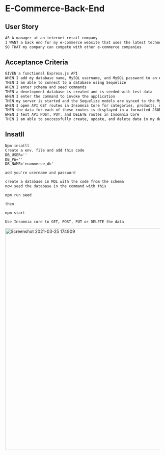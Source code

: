 # E-Commerce-Back-End

## User Story

```md
AS A manager at an internet retail company
I WANT a back end for my e-commerce website that uses the latest technologies
SO THAT my company can compete with other e-commerce companies
```

## Acceptance Criteria

```md
GIVEN a functional Express.js API
WHEN I add my database name, MySQL username, and MySQL password to an environment variable file
THEN I am able to connect to a database using Sequelize
WHEN I enter schema and seed commands
THEN a development database is created and is seeded with test data
WHEN I enter the command to invoke the application
THEN my server is started and the Sequelize models are synced to the MySQL database
WHEN I open API GET routes in Insomnia Core for categories, products, or tags
THEN the data for each of these routes is displayed in a formatted JSON
WHEN I test API POST, PUT, and DELETE routes in Insomnia Core
THEN I am able to successfully create, update, and delete data in my database
```
## Insatll 
```md
Npm insatll 
Create a env. file and add this code
DB_USER=''
DB_PW=''
DB_NAME='ecommerce_db'

add you're username and password

create a database in MQL with the code from the schema 
now seed the database in the command with this

npm run seed

then 

npm start

Use Insomnia core to GET, POST, PUT or DELETE the data
```

<img width="724" alt="Screenshot 2021-03-25 174909" src="https://user-images.githubusercontent.com/74078719/112561452-7d306f80-8d92-11eb-9691-c27eb1004f18.png">

